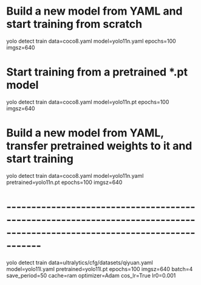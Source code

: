 

# Build a new model from YAML and start training from scratch
yolo detect train data=coco8.yaml model=yolo11n.yaml epochs=100 imgsz=640

# Start training from a pretrained *.pt model
yolo detect train data=coco8.yaml model=yolo11n.pt epochs=100 imgsz=640

# Build a new model from YAML, transfer pretrained weights to it and start training
yolo detect train data=coco8.yaml model=yolo11n.yaml pretrained=yolo11n.pt epochs=100 imgsz=640


# -------------------------------------------------------------------------------------------------------------------------





yolo detect train data=ultralytics/cfg/datasets/qiyuan.yaml model=yolo11l.yaml pretrained=yolo11l.pt epochs=100 imgsz=640 batch=4 save_period=50 cache=ram optimizer=Adam cos_lr=True lr0=0.001

















